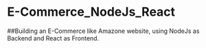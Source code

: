 # E-Commerce_NodeJs_React

##Building an E-Commerce like Amazone website, using NodeJs as Backend and React as Frontend.

